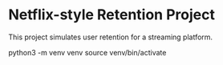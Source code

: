 # Netflix-style Retention Project

This project simulates user retention for a streaming platform.

python3 -m venv venv
source venv/bin/activate
